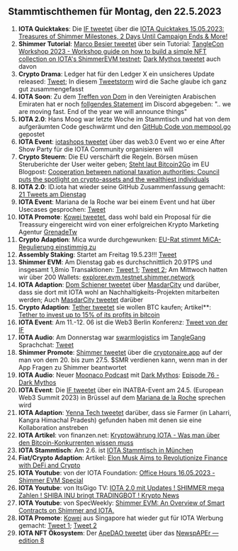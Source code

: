 ## Stammtischthemen für Montag, den 22.5.2023

1. **IOTA Quicktakes**: Die [IF tweetet](https://twitter.com/iota/status/1658034573031227394?s=20) über die [IOTA Quicktakes 15.05.2023: Treasures of Shimmer Milestones, 2 Days Until Campaign Ends & More!](https://www.youtube.com/watch?v=_nDUZ-Jew88)
2. **Shimmer Tutorial**: [Marco Besier tweetet](https://twitter.com/marcobesier/status/1658194122732101633?s=20) über sein Tutorial: [TangleCon Workshop 2023 - Workshop guide on how to build a simple NFT collection on IOTA's ShimmerEVM testnet](https://github.com/marcobesier/tanglecon-workshop-2023); [Dark Mythos tweetet](https://twitter.com/DarkMythosIOTA/status/1658439751945289728?s=20) auch davon
3. **Crypto Drama**: Ledger hat für den Ledger X ein unsicheres Update released: [Tweet](https://twitter.com/Mudit__Gupta/status/1658368265687556097?s=20); In diesem [Tweetstorm](https://twitter.com/sethforprivacy/status/1658544658761277447?s=20) wird die Sache glaube ich ganz gut zusammengefasst
4. **IOTA Soon**: Zu dem [Treffen von Dom](https://twitter.com/DomSchiener/status/1658055448967233536?s=20) in den Vereinigten Arabischen Emiraten hat er noch [follgendes Statement](https://twitter.com/moonbaklava/status/1658410963836588032?s=20) im Discord abgegeben: ".. we are moving fast. End of the year we will announce things"
5. **IOTA 2.0**: Hans Moog war letzte Woche im Stammtisch und hat von dem aufgeräumten Code geschwärmt und den [GitHub Code von mempool.go](https://github.com/iotaledger/iota-core/blob/develop/pkg/protocol/engine/mempool/v1/mempool.go) gepostet
6. **IOTA Event**: [iotashops tweetet](https://twitter.com/iotashop/status/1658384937878167553?s=20) über das web3.0 Event wo er eine After Show Party für die IOTA Community organisieren will
7. **Crypto Steuern**: Die EU verschärft die Regeln. Börsen müsen Steruberichte der User weiter geben; [Steht laut Bitcoin2Go](https://twitter.com/bitcoin2go/status/1658452256910454785?s=20) im EU Blogpost: [Cooperation between national taxation authorities: Council puts the spotlight on crypto-assets and the wealthiest individuals](https://www.consilium.europa.eu/en/press/press-releases/2023/05/16/cooperation-between-national-taxation-authorities-council-puts-the-spotlight-on-crypto-assets-and-the-wealthiest-individuals/)
8. **IOTA 2.0**: ID.iota hat wieder seine GitHub Zusammenfassung gemacht: [21 Tweets am Dienstag](https://twitter.com/id_iota/status/1658578002123321345?s=20)
9. **IOTA Event**: Mariana de la Roche war bei einem Event und hat über Usecases gesprochen: [Tweet](https://twitter.com/Marianadlrw/status/1658762698727866369?s=20)
10. **IOTA Promote**: [Kowei tweetet](https://twitter.com/kowei1995/status/1658750790000078849?s=20), dass wohl bald ein Proposal für die Treassury eingereicht wird von einer erfolgreichen Krypto Marketing Agentur [GrenadeTw](https://twitter.com/GrenadeTw)
11. **Crypto Adaption**: Mica wurde durchgewunken: [EU-Rat stimmt MiCA-Regulierung einstimmig zu](https://www.btc-echo.de/news/eu-rat-stimmt-mica-regulierung-einstimmig-zu-164357/)
12. **Assembly Staking**: Startet am Freitag 19.5.23!!! [Tweet](https://twitter.com/assembly_net/status/1658764475246297089?s=20)
13. **Shimmer EVM**: Am Dienstag gab es durchschnittlich 20.9TPS und insgesamt 1,8mio Transaktionen: [Tweet 1](https://twitter.com/PhyloIota/status/1658629160808624128?s=20); [Tweet 2](https://twitter.com/shimmernet/status/1658819269755392001?s=20); Am Mittwoch hatten wir über 200 Wallets: [explorer.evm.testnet.shimmer.network](https://explorer.evm.testnet.shimmer.network/)
14. **IOTA Adaption**: [Dom Schiener tweetet](https://twitter.com/DomSchiener/status/1658818216020287489?s=20) über [MasdarCity](https://twitter.com/MasdarCity) und darüber, dass sie dort mit IOTA wohl an Nachhaltigkeits-Projekten mitarbeiten werden; Auch [MasdarCity tweetet](https://twitter.com/MasdarCity/status/1659181289923018753?s=20) darüber
15. **Crypto Adaption**: [Tether tweetet](https://twitter.com/Tether_to/status/1658805845340180480?s=20) sie wollen BTC kaufen; Artikel**: [Tether to invest up to 15% of its profits in bitcoin](https://www.theblock.co/post/231156/tether-bitcoin-investments-profits?utm_source=twitter&utm_medium=social)
16. **IOTA Event**: Am 11.-12. 06 ist die Web3 Berlin Konferenz: [Tweet von der IF](https://twitter.com/iota/status/1658864972812763139?s=20)
17. **IOTA Audio**: Am Donnerstag war [swarmlogistics](https://twitter.com/SwarmLogistics) im [TangleGang](https://twitter.com/GangTangleTalk) Sprachchat: [Tweet](https://twitter.com/GangTangleTalk/status/1659102824045637634?s=20)
18. **Shimmer Promote**: [Shimmer tweetet](https://twitter.com/shimmernet/status/1659182900368031745?s=20) über die [cryptonaire.app](https://cryptonaire.app/) auf der man von dem 20. bis zum 27.5. $SMR verdienen kann, wenn man in der App Fragen zu Shimmer beantwortet
19. **IOTA Audio**: Neuer [Moonaco Podcast](https://twitter.com/MoonacoPodcast) mit [Dark Mythos](https://twitter.com/DarkMythosIOTA): [Episode 76 - Dark Mythos](https://open.spotify.com/episode/6IaRIC2Z3XBbF5boniaY03?si=dy9YTvGGQpi0VSWhUfz52w)
20. **IOTA Event**: Die [IF tweetet](https://twitter.com/iota/status/1659136757546336257?s=20) über ein INATBA-Event am 24.5. (European Web3 Summit 2023) in Brüssel auf dem [Mariana de la Roche](https://twitter.com/Marianadlrw) sprechen wird
21. **IOTA Adaption**: [Yenna Tech tweetet](https://twitter.com/YennaTech/status/1659116851400519684?s=20) darüber, dass sie Farmer (in Laharri, Kangra Himachal Pradesh) gefunden haben mit denen sie eine Kollaboration anstreben
22. **IOTA Artikel**: von finanzen.net: [Kryptowährung IOTA - Was man über den Bitcoin-Konkurrenten wissen muss](https://www.finanzen.net/nachricht/devisen/iota-token-kryptowaehrung-iota-was-man-ueber-den-bitcoin-konkurrenten-wissen-muss-5597663)
23. **IOTA Stammtisch**: Am 2.6. ist [IOTA Stammtisch in München](https://www.meetup.com/de-DE/iota-muc/events/rjcftsyfcjbdb/)
24. **Fiat/Crypto Adaption**: Artikel: [Elon Musk Aims to Revolutionize Finance with DeFi and Crypto](https://coinmarketcap.com/community/articles/6465b0d4ed2bcd70e5a36f5a/)
25. **IOTA Youtube**: von der IOTA Foundation: [Office Hours 16.05.2023 - Shimmer EVM Special](https://www.youtube.com/watch?v=r2BVRjqmKpE)
26. **IOTA Youtube**: von ItsGigo TV: [IOTA 2.0 mit Updates ! SHIMMER mega Zahlen ! SHIBA INU bringt TRADINGBOT ! Krypto News](https://www.youtube.com/watch?v=VRII7PVIIaM)
27. **IOTA Youtube**: von SpecWeekly: [Shimmer EVM: An Overview of Smart Contracts on Shimmer and IOTA.](https://www.youtube.com/watch?v=RRw6-oK0GC4&t=42s)
28. **IOTA Promote**: [Kowei](https://twitter.com/kowei1995) aus Singapore hat wieder gut für IOTA Werbung gemacht: [Tweet 1](https://twitter.com/kowei1995/status/1658750790000078849?s=20); [Tweet 2](https://twitter.com/kowei1995/status/1659487775480250369?s=20)
29. **IOTA NFT Ökosystem**: Der [ApeDAO tweetet](https://twitter.com/iotapes/status/1659478355782033408?s=20) über das [NewspAPEr — edition 8](https://iotapes.medium.com/newspaper-edition-8-9ac05e032b20)
